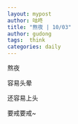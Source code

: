 ```yaml
---
layout: mypost
author: 咕咚
title: "熬夜 | 10/03"
author: gudong
tags:  think
categories: daily
---
```

熬夜

容易头晕

还容易上头

要戒要戒~

